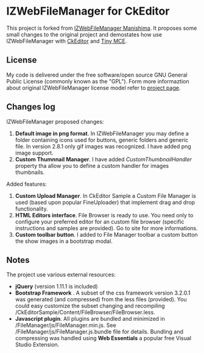 # IZWebFileManager for CkEditor #
This project is forked from [IZWebFileManager Manishima](https://github.com/manishma/IZWebFileManager). It proposes some small changes to the original project and demostates how use IZWebFileManager with [CkEditor](https://github.com/ckeditor) and [Tiny MCE](http://www.tinymce.com/). 
## License ##
My code is delivered under the free software/open source GNU General Public License (commonly known as the "GPL"). Form more informaztion about original IZWebFileManager license model refer to [project page](http://www.izwebfilemanager.com/).
## Changes log ##
IZWebFileManager proposed changes:

1. **Default image in png format**. In IZWebFileManager you may define a folder containing icons used for buttons, generic folders and generic file. In version 2.8.1 only gif images was recognized. I have added png image support.
2. **Custom Thumnnail Manager**. I have added *CustomThumbnailHandler* property tha allow you to define a custom handler for images thumbnails.

Added features:

1. **Custom Upload Manager**. In CkEditor Sample a Custom File Manager is used (based upon popular FineUploader) that implement drag and drop functionality.
2. **HTML Editors interface**. File Browser is ready to use. You need only to configure your preferred editor for an custom file browser (specific instructions and samples are provided). Go to site for more informations.
3. **Custom toolbar button**. I added to File Manager toolbar a custom button the show images in a bootstrap modal.

## Notes ##
The project use various external resources:
 
- **jQuery** (version 1.11.1 is included)  
- **Bootstrap Framework** . A subset of the  css framework version 3.2.0.1 was generated (and compressed) from the less files (provided). You could easy customize the subset changing and recompiling /CkEditorSample/Content/FileBrowser/FileBrowser.less.
- **Javascript plugin**. All plugins are bundled and minimized in /FileManager/js/FileManager.min.js. See /FileManager/js/FileManager.js.bundle file for details. Bundling and compressing was handled using **Web Essentials** a popular free Visual Studio Extension.
